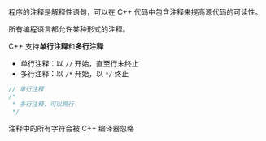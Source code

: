 程序的注释是解释性语句，可以在 C++ 代码中包含注释来提高源代码的可读性。

所有编程语言都允许某种形式的注释。

C++ 支持**单行注释**和**多行注释**
- 单行注释：以 `//` 开始，直至行末终止
- 多行注释：以 `/*` 开始，以 `*/` 终止
```c++
// 单行注释
/*
 * 多行注释，可以跨行
 */
```

注释中的所有字符会被 C++ 编译器忽略